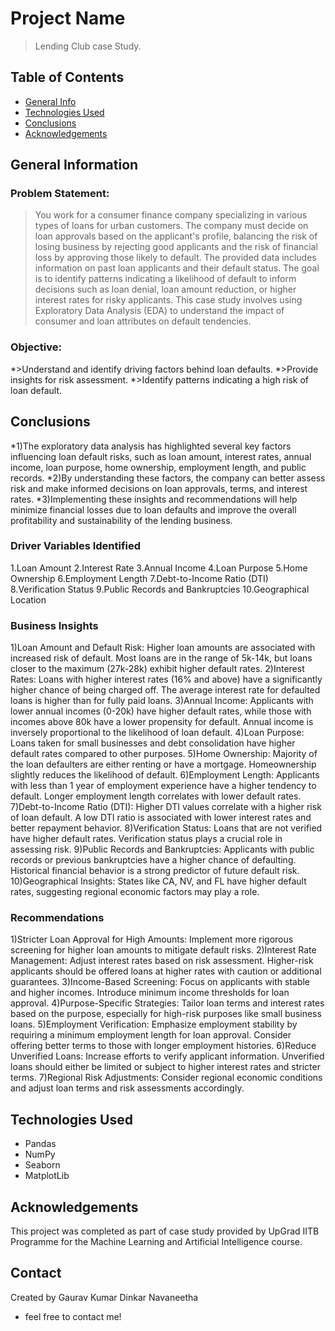 # Project Name
> Lending Club case Study.


## Table of Contents
* [General Info](#general-information)
* [Technologies Used](#technologies-used)
* [Conclusions](#conclusions)
* [Acknowledgements](#acknowledgements)

<!-- You can include any other section that is pertinent to your problem -->

## General Information
### Problem Statement: 
>You work for a consumer finance company specializing in various types of loans for urban customers.
>The company must decide on loan approvals based on the applicant's profile, balancing the risk of losing business by rejecting good applicants and the risk of financial loss by approving those likely to default. 
>The provided data includes information on past loan applicants and their default status. The goal is to identify patterns indicating a likelihood of default to inform decisions such as loan denial, loan amount reduction, or higher interest rates for risky applicants. 
>This case study involves using Exploratory Data Analysis (EDA) to understand the impact of consumer and loan attributes on default tendencies.

### Objective:
*>Understand and identify driving factors behind loan defaults.
*>Provide insights for risk assessment.
*>Identify patterns indicating a high risk of loan default.



<!-- You don't have to answer all the questions - just the ones relevant to your project. -->

## Conclusions

*1)The exploratory data analysis has highlighted several key factors influencing loan default risks, such as loan amount, interest rates, annual income, loan purpose, home ownership, employment length, and public records.
*2)By understanding these factors, the company can better assess risk and make informed decisions on loan approvals, terms, and interest rates.
*3)Implementing these insights and recommendations will help minimize financial losses due to loan defaults and improve the overall profitability and sustainability of the lending business.

### Driver Variables Identified
 1.Loan Amount
 2.Interest Rate
 3.Annual Income
 4.Loan Purpose
 5.Home Ownership
 6.Employment Length
 7.Debt-to-Income Ratio (DTI)
 8.Verification Status
 9.Public Records and Bankruptcies
 10.Geographical Location

### Business Insights
1)Loan Amount and Default Risk: Higher loan amounts are associated with increased risk of default. Most loans are in the range of 5k-14k, but loans closer to the maximum (27k-28k) exhibit higher default rates.
2)Interest Rates: Loans with higher interest rates (16% and above) have a significantly higher chance of being charged off. The average interest rate for defaulted loans is higher than for fully paid loans.
3)Annual Income: Applicants with lower annual incomes (0-20k) have higher default rates, while those with incomes above 80k have a lower propensity for default. Annual income is inversely proportional to the likelihood of loan default.
4)Loan Purpose: Loans taken for small businesses and debt consolidation have higher default rates compared to other purposes.
5)Home Ownership: Majority of the loan defaulters are either renting or have a mortgage. Homeownership slightly reduces the likelihood of default.
6)Employment Length: Applicants with less than 1 year of employment experience have a higher tendency to default. Longer employment length correlates with lower default rates.
7)Debt-to-Income Ratio (DTI): Higher DTI values correlate with a higher risk of loan default. A low DTI ratio is associated with lower interest rates and better repayment behavior.
8)Verification Status: Loans that are not verified have higher default rates. Verification status plays a crucial role in assessing risk.
9)Public Records and Bankruptcies: Applicants with public records or previous bankruptcies have a higher chance of defaulting. Historical financial behavior is a strong predictor of future default risk.
10)Geographical Insights: States like CA, NV, and FL have higher default rates, suggesting regional economic factors may play a role.



### Recommendations
1)Stricter Loan Approval for High Amounts: Implement more rigorous screening for higher loan amounts to mitigate default risks.
2)Interest Rate Management: Adjust interest rates based on risk assessment. Higher-risk applicants should be offered loans at higher rates with caution or additional guarantees.
3)Income-Based Screening: Focus on applicants with stable and higher incomes. Introduce minimum income thresholds for loan approval.
4)Purpose-Specific Strategies: Tailor loan terms and interest rates based on the purpose, especially for high-risk purposes like small business loans.
5)Employment Verification: Emphasize employment stability by requiring a minimum employment length for loan approval. Consider offering better terms to those with longer employment histories.
6)Reduce Unverified Loans: Increase efforts to verify applicant information. Unverified loans should either be limited or subject to higher interest rates and stricter terms.
7)Regional Risk Adjustments: Consider regional economic conditions and adjust loan terms and risk assessments accordingly.




<!-- You don't have to answer all the questions - just the ones relevant to your project. -->


## Technologies Used
- Pandas
- NumPy 
- Seaborn 
- MatplotLib


<!-- As the libraries versions keep on changing, it is recommended to mention the version of library used in this project -->

## Acknowledgements
This project was completed as part of case study provided by UpGrad IITB Programme for the Machine Learning and Artificial Intelligence course.


## Contact
Created by 
Gaurav Kumar
Dinkar Navaneetha

 - feel free to contact me!


<!-- Optional -->
<!-- ## License -->
<!-- This project is open source and available under the [... License](). -->

<!-- You don't have to include all sections - just the one's relevant to your project -->

